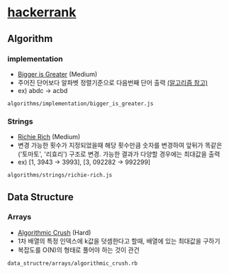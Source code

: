 # [hackerrank](https://www.hackerrank.com)

## Algorithm

### implementation
* [Bigger is Greater](https://www.hackerrank.com/challenges/bigger-is-greater) (Medium)
* 주어진 단어보다 알파벳 정렬기준으로 다음번째 단어 출력 [(알고리즘 참고)](https://www.nayuki.io/page/next-lexicographical-permutation-algorithm)
* ex) abdc -> acbd
```
algorithms/implementation/bigger_is_greater.js
```

### Strings
* [Richie Rich](https://www.hackerrank.com/challenges/richie-rich) (Medium)
* 변경 가능한 횟수가 지정되었을때 해당 횟수만큼 숫자를 변경하여 앞뒤가 똑같은('토마토', '리효리') 구조로 변경. 가능한 결과가 다양할 경우에는 최대값을 출력
* ex) [1, 3943 -> 3993], [3, 092282 -> 992299]
```
algorithms/strings/richie-rich.js
```

## Data Structure

### Arrays
* [Algorithmic Crush](https://www.hackerrank.com/challenges/crush) (Hard)
* 1차 배열의 특정 인덱스에 k값을 덧셈한다고 할때, 배열에 있는 최대값을 구하기
* 복잡도를 O(N)의 형태로 풀어야 하는 것이 관건

```
data_structre/arrays/algorithmic_crush.rb
```
